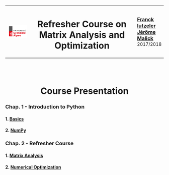 
<table>
<tr>
<td width=15%><img src="./img/UGA.png"></img></td>
<td><center><h1>Refresher Course on Matrix Analysis and Optimization</h1></center></td>
<td width=15%><a href="http://www.iutzeler.org" style="font-size: 16px; font-weight: bold">Franck Iutzeler</a> <a href="https://ljk.imag.fr/membres/Jerome.Malick/" style="font-size: 16px; font-weight: bold">Jérôme Malick</a><br/> 2017/2018 </td>
</tr>
</table>
<br/><br/> <center><h1> Course Presentation </h1></center>





### Chap. 1 - Introduction to Python 

#### 1. [Basics](1-1_Basics.ipynb)
#### 2. [NumPy](1-2_NumPy.ipynb)

### Chap. 2 - Refresher Course 

#### 1. [Matrix Analysis](2-1_Matrix_Analysis.ipynb)
#### 2. [Numerical Optimization](2-2_Numerical_Optimization.ipynb)

